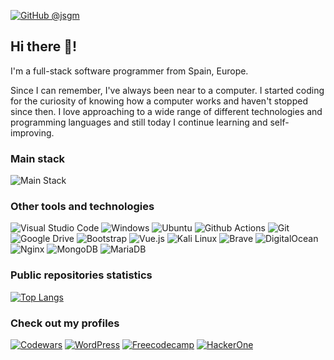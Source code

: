 
[![GitHub @jsgm](https://img.shields.io/github/followers/jsgm?label=follow&style=social&cacheSeconds=3600)](https://github.com/jsgm)

## Hi there 👋!
I'm a full-stack software programmer from Spain, Europe.

Since I can remember, I've always been near to a computer. I started coding for the curiosity of knowing how a computer works and haven't stopped since then. I love approaching to a wide range of different technologies and programming languages and still today I continue learning and self-improving.

### Main stack
![Main Stack](https://skillicons.dev/icons?i=go,php,js,cloudflare,mongodb)

### Other tools and technologies
![Visual Studio Code](https://img.shields.io/badge/VS%20Code-0078d7.svg?style=plastic&logo=visual-studio-code&logoColor=white) ![Windows](https://img.shields.io/badge/Windows-0078D6?style=plastic&logo=windows&logoColor=white) ![Ubuntu](https://img.shields.io/badge/Ubuntu-E95420?style=plastic&logo=ubuntu&logoColor=white) ![Github Actions](https://img.shields.io/badge/GitHub_Actions-2088FF?style=plastic&logo=github-actions&logoColor=white) ![Git](https://img.shields.io/badge/git-%23F05033.svg?style=plastic&logo=git&logoColor=white) ![Google Drive](https://img.shields.io/badge/Google%20Drive-4285F4?style=plastic&logo=googledrive&logoColor=white) ![Bootstrap](https://img.shields.io/badge/bootstrap-%23563D7C.svg?style=plastic&logo=bootstrap&logoColor=white) ![Vue.js](https://img.shields.io/badge/vuejs-%2335495e.svg?style=plastic&logo=vuedotjs&logoColor=%234FC08D) ![Kali Linux](https://img.shields.io/badge/-Kali%20Linux-%23557C94?style=plastic&logo=kalilinux&logoColor=white) ![Brave](https://img.shields.io/badge/Brave-FB542B?style=plastic&logo=Brave&logoColor=white) ![DigitalOcean](https://img.shields.io/badge/DigitalOcean-%230167ff.svg?style=plastic&logo=digitalOcean&logoColor=white) ![Nginx](https://img.shields.io/badge/nginx-%23009639.svg?style=plastic&logo=nginx&logoColor=white) ![MongoDB](https://img.shields.io/badge/MongoDB-%234ea94b.svg?style=plastic&logo=mongodb&logoColor=white) ![MariaDB](https://img.shields.io/badge/MariaDB-003545?style=plastic&logo=mariadb&logoColor=white)

### Public repositories statistics
[![Top Langs](https://github-readme-stats.vercel.app/api/top-langs/?username=jsgm&theme=dark&layout=compact&hide=html,css)](https://github.com/anuraghazra/github-readme-stats)

### Check out my profiles
[![Codewars](https://img.shields.io/badge/Codewars-B1361E?style=plastic&logo=codewars&logoColor=grey)](https://www.codewars.com/users/jsgm) [![WordPress](https://img.shields.io/badge/WordPress-%23117AC9.svg?style=plastic&logo=WordPress&logoColor=white)](https://profiles.wordpress.org/jsgm/) [![Freecodecamp](https://img.shields.io/badge/freecodecamp-27273D?style=plastic&logo=freecodecamp&logoColor=green)](https://freecodecamp.org/jsgm) [![HackerOne](https://img.shields.io/badge/-HackerOne-%23494649?style=plastic&logo=hackerone&logoColor=white)](https://hackerone.com/jsgm)
